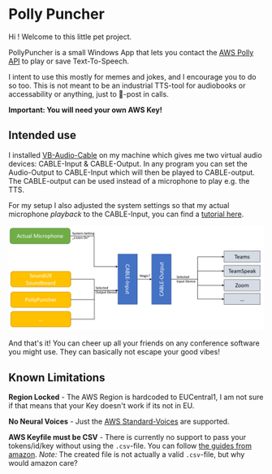 # Polly Puncher

Hi ! Welcome to this little pet project.

PollyPuncher is a small Windows App that lets you contact the [AWS Polly API](https://aws.amazon.com/polly/?nc1=h_ls) to play or save Text-To-Speech. 

I intent to use this mostly for memes and jokes, and I encourage you to do so too. 
This is not meant to be an industrial TTS-tool for audiobooks or accessability or anything, 
just to :hankey:-post in calls. 

**Important: You will need your own AWS Key!**

## Intended use

I installed [VB-Audio-Cable](https://vb-audio.com/Cable/) on my machine which gives me two virtual audio devices: CABLE-Input & CABLE-Output. 
In any program you can set the Audio-Output to CABLE-Input which will then be played to CABLE-output. 
The CABLE-output can be used instead of a microphone to play e.g. the TTS. 

For my setup I also adjusted the system settings so that my actual microphone *playback* to the CABLE-Input, you can find a [tutorial here](https://helpdeskgeek.com/how-to/record-sound-using-line-in-microphone-windows/).

![Setup](./Resources/Setup.PNG)

And that's it! You can cheer up all your friends on any conference software you might use. 
They can basically not escape your good vibes!

## Known Limitations 

**Region Locked** - The AWS Region is hardcoded to EUCentral1, I am not sure if that means that your Key doesn't work if its not in EU. 

**No Neural Voices** - Just the [AWS Standard-Voices](https://docs.aws.amazon.com/polly/latest/dg/voicelist.html) are supported.

**AWS Keyfile must be CSV** - There is currently no support to pass your tokens/id/key without using the `.csv`-file. 
You  can follow [the guides from amazon](https://docs.aws.amazon.com/AWSEC2/latest/UserGuide/security-iam.html). *Note:* The created file is not actually a valid `.csv`-file, but why would amazon care? 